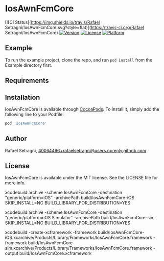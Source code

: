 # IosAwnFcmCore

[![CI Status](https://img.shields.io/travis/Rafael Setragni/IosAwnFcmCore.svg?style=flat)](https://travis-ci.org/Rafael Setragni/IosAwnFcmCore)
[![Version](https://img.shields.io/cocoapods/v/IosAwnFcmCore.svg?style=flat)](https://cocoapods.org/pods/IosAwnFcmCore)
[![License](https://img.shields.io/cocoapods/l/IosAwnFcmCore.svg?style=flat)](https://cocoapods.org/pods/IosAwnFcmCore)
[![Platform](https://img.shields.io/cocoapods/p/IosAwnFcmCore.svg?style=flat)](https://cocoapods.org/pods/IosAwnFcmCore)

## Example

To run the example project, clone the repo, and run `pod install` from the Example directory first.

## Requirements

## Installation

IosAwnFcmCore is available through [CocoaPods](https://cocoapods.org). To install
it, simply add the following line to your Podfile:

```ruby
pod 'IosAwnFcmCore'
```

## Author

Rafael Setragni, 40064496+rafaelsetragni@users.noreply.github.com

## License

IosAwnFcmCore is available under the MIT license. See the LICENSE file for more info.


xcodebuild archive -scheme IosAwnFcmCore -destination "generic/platform=iOS" -archivePath build/IosAwnFcmCore-iOS SKIP_INSTALL=NO BUILD_LIBRARY_FOR_DISTRIBUTION=YES

xcodebuild archive -scheme IosAwnFcmCore -destination "generic/platform=iOS Simulator" -archivePath build/IosAwnFcmCore-sim SKIP_INSTALL=NO BUILD_LIBRARY_FOR_DISTRIBUTION=YES

xcodebuild -create-xcframework -framework build/IosAwnFcmCore-iOS.xcarchive/Products/Library/Frameworks/IosAwnFcmCore.framework -framework build/IosAwnFcmCore-sim.xcarchive/Products/Library/Frameworks/IosAwnFcmCore.framework -output build/IosAwnFcmCore.xcframework

